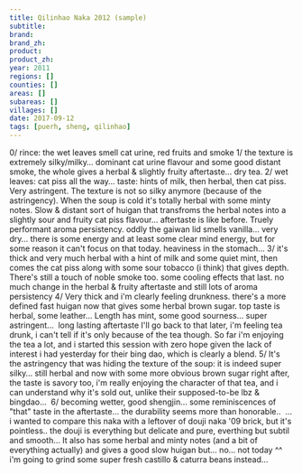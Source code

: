 ```yaml
---
title: Qilinhao Naka 2012 (sample)
subtitle: 
brand: 
brand_zh: 
product: 
product_zh: 
year: 2011
regions: []
counties: []
areas: []
subareas: []
villages: []
date: 2017-09-12
tags: [puerh, sheng, qilinhao]
---
```

0/ rince: the wet leaves smell cat urine, red fruits and smoke
1/ the texture is extremely silky/milky… dominant cat urine flavour and some good distant smoke, the whole gives a herbal & slightly fruity aftertaste… dry tea.
2/ wet leaves: cat piss all the way… taste: hints of milk, then herbal, then cat piss. Very astringent. The texture is not so silky anymore (because of the astringency). When the soup is cold it's totally herbal with some minty notes. Slow & distant sort of huigan that transfroms the herbal notes into a slightly sour and fruity cat piss flavour… aftertaste is like before. Truely performant aroma persistency. oddly the gaiwan lid smells vanilla… very dry… there is some energy and at least some clear mind energy, but for some reason it can't focus on that today. heaviness in the stomach…
3/ it's thick and very much herbal with a hint of milk and some quiet mint, then comes the cat piss along with some sour tobacco (i think) that gives depth. There's still a touch of noble smoke too. some cooling effects that last. no much change in the herbal & fruity aftertaste and still lots of aroma persistency
4/ Very thick and i'm clearly feeling drunkness. there's a more defined fast huigan now that gives some herbal brown sugar. top taste is herbal, some leather… Length has mint, some good sourness… super astringent… 
long lasting aftertaste
I'll go back to that later, i'm feeling tea drunk, i can't tell if it's only because of the tea though. So far i'm enjoying the tea a lot, and i started this session with zero hope given the lack of interest i had yesterday for their bing dao, which is clearly a blend.
5/ It's the astringency that was hiding the texture of the soup: it is indeed super silky…
still herbal and now with some more obvious brown sugar right after, the taste is savory too, i'm really enjoying the character of that tea, and i can understand why it's sold out, unlike their supposed-to-be lbz & bingdao… 
6/ becoming wetter, good shengjin… some reminiscences of "that" taste in the aftertaste… the durability seems more than honorable.. 
…
i wanted to compare this naka with a leftover of douji naka '09 brick, but it's pointless.. the douji is everything but delicate and pure, everthing but subtil and smooth… It also has some herbal and minty notes (and a bit of everything actually) and gives a good slow huigan but… no… not today ^^
i'm going to grind some super fresh castillo & caturra beans instead…